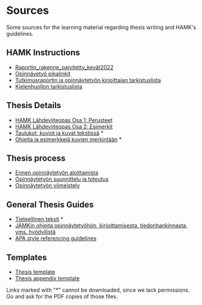 # Sources

Some sources for the learning material regarding thesis writing and HAMK's guidelines.

## HAMK Instructions

- [Raportin_rakenne_paivitetty_kevät2022](https://app.widgets.thinglink.com/accessibility/1510308362439360513)
- [Opinnäyetyö pikalinkit](https://www.hamk.fi/opiskelijalle/opintojen-suunnittelu/opinnaytetyo/)
- [Tutkimusraportin ja opinnäytetyön kirjoittajan tarkistuslista](https://hameenamk-my.sharepoint.com/:p:/g/personal/lmustonen_hamk_fi/EURjvZwdtRpGtPrraY7tXtgBZ-ywpp39CjfseKQUnAMaWQ?e=q0TJrB)
- [Kielenhuollon tarkistuslista](https://hameenamk-my.sharepoint.com/:p:/g/personal/lmustonen_hamk_fi/Ee1wmt9G26NJt2GH_PsjBtMBs-ql62l511QIT5Pv57zqKQ?e=vUNInc)

## Thesis Details

- [HAMK Lähdeviiteopas Osa 1: Perusteet](https://www.hamk.fi/wp-content/uploads/2023/11/Lahdeviiteopas-osa-1-perusteet-1.pdf)
- [HAMK Lähdeviiteopas Osa 2: Esimerkit](https://www.hamk.fi/wp-content/uploads/2023/11/Lahdeviiteopas-osa-2-esimerkit-1.pdf)
- [Taulukot, kuviot ja kuvat tekstissä](https://hameenamk-my.sharepoint.com/:p:/g/personal/lmustonen_hamk_fi/EbjU1CG6SMBGvx--NVo2t4UBVFtPvRa3UDoZBxO-UkEsWQ?e=Pr7HmY) *
- [Ohjeita ja esimerkkejä kuvien merkintään](https://hameenamk-my.sharepoint.com/:w:/g/personal/lmustonen_hamk_fi/EZq3oBSYzDVAhUirgcGK6bMBKKGTGCUiqwToPdheUx79hw?e=0e7XmH) *

## Thesis process

- [Ennen opinnäytetyön aloittamista](https://www.hamk.fi/opiskelijalle/opintojen-suunnittelu/opinnaytetyo/ennen-opinnaytetyon-aloittamista/)
- [Opinnäytetyön suunnittelu ja toteutus](https://www.hamk.fi/opiskelijalle/opintojen-suunnittelu/opinnaytetyo/opinnaytetyon-suunnittelu-ja-toteutus/)
- [Opinnäytetyön viimeistely](https://www.hamk.fi/opiskelijalle/opintojen-suunnittelu/opinnaytetyo/opinnaytetyon-viimeistely/)

## General Thesis Guides

- [Tieteellinen teksti](https://hameenamk-my.sharepoint.com/:p:/g/personal/lmustonen_hamk_fi/Ed9tXZIP_FZMlbcOg5LiYkMBqSNIRDB6kwPf1qhGARW0SA?e=jvPdan) *
- [JAMKin ohjeita opinnäytetyöhön, kirjoittamisesta, tiedonhankinnasta, yms. hyödyllistä](https://help.jamk.fi/raportointiohje/fi/)
- [APA style referencing guidelines](https://apastyle.apa.org/style-grammar-guidelines/references)

## Templates

- [Thesis template](https://www.hamk.fi/wp-content/uploads/2024/01/Thesis-Template.dotx)
- [Thesis appendix template](https://www.hamk.fi/wp-content/uploads/2024/10/HAMK-thesis-appendix-template-2024-1.dotx)

Links marked with "*" cannot be downloaded, since we lack permissions. Go and ask for the PDF copies of those files.
